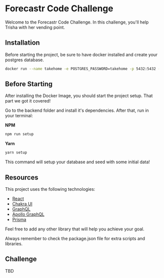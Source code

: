# Forecastr Code Challenge

Welcome to the Forecastr Code Challenge.
In this challenge, you'll help Trisha with her vending point.

## Installation

Before starting the project, be sure to have docker installed and create your postgres database.

```bash
docker run --name takehome -e POSTGRES_PASSWORD=takehome -p 5432:5432 -d postgres
```

## Before Starting

After installing the Docker Image, you should start the project setup. That part we got it covered!

Go to the backend folder and install it's dependencies. After that, run in your terminal:

**NPM**
```bash
npm run setup
```

**Yarn**
```bash
yarn setup
```
This command will setup your database and seed with some initial data!

## Resources

This project uses the following technologies:
- [React](https://reactjs.org)
- [Chakra UI](https://chakra-ui.com/)
- [GraphQL](https://graphql.org/)
- [Apollo GraphQL](https://www.apollographql.com/)
- [Prisma](https://www.prisma.io/)

Feel free to add any other library that will help you achieve your goal.

Always remember to check the package.json file for extra scripts and libraries.


## Challenge

TBD